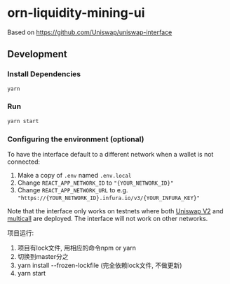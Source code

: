 # orn-liquidity-mining-ui

Based on https://github.com/Uniswap/uniswap-interface

## Development

### Install Dependencies

```bash
yarn
```

### Run

```bash
yarn start
```

### Configuring the environment (optional)

To have the interface default to a different network when a wallet is not connected:

1. Make a copy of `.env` named `.env.local`
2. Change `REACT_APP_NETWORK_ID` to `"{YOUR_NETWORK_ID}"`
3. Change `REACT_APP_NETWORK_URL` to e.g. `"https://{YOUR_NETWORK_ID}.infura.io/v3/{YOUR_INFURA_KEY}"` 

Note that the interface only works on testnets where both 
[Uniswap V2](https://uniswap.org/docs/v2/smart-contracts/factory/) and 
[multicall](https://github.com/makerdao/multicall) are deployed.
The interface will not work on other networks.

项目运行:
1. 项目有lock文件, 用相应的命令npm or yarn
2. 切换到master分之
3. yarn install --frozen-lockfile (完全依赖lock文件, 不做更新)
4. yarn start